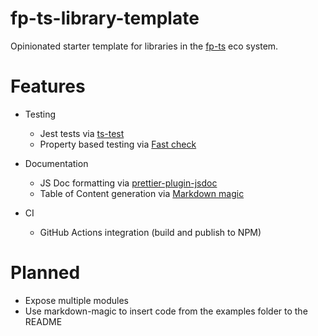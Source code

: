 # fp-ts-library-template

Opinionated starter template for libraries in the [fp-ts](https://github.com/gcanti/fp-ts) eco system.

# Features

- Testing

  - Jest tests via [ts-test](https://github.com/kulshekhar/ts-jest)
  - Property based testing via [Fast check](https://github.com/dubzzz/fast-check)

- Documentation

  - JS Doc formatting via [prettier-plugin-jsdoc](https://github.com/hosseinmd/prettier-plugin-jsdoc)
  - Table of Content generation via [Markdown magic](https://github.com/DavidWells/markdown-magic)

- CI
  - GitHub Actions integration (build and publish to NPM)

# Planned

- Expose multiple modules
- Use markdown-magic to insert code from the examples folder to the README
